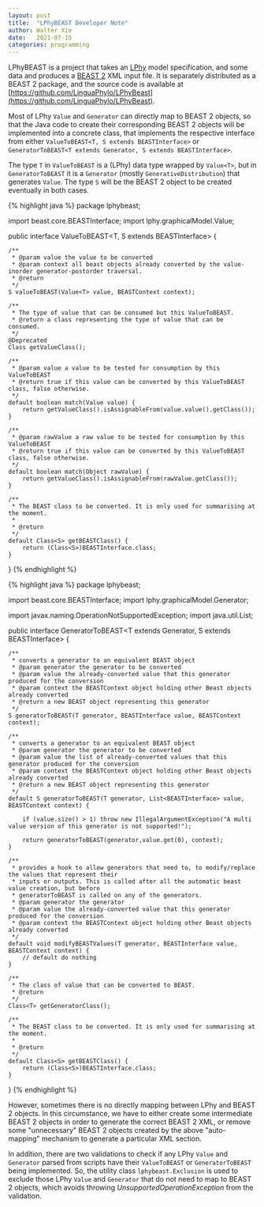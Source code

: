 ```yaml
---
layout: post
title:  "LPhyBEAST Developer Note"
author: Walter Xie
date:   2021-07-15
categories: programming
---
```


LPhyBEAST is a project that takes an [LPhy](https://linguaphylo.github.io) model specification, 
and some data and produces a [BEAST 2](https://www.beast2.org) XML input file. 
It is separately distributed as a BEAST 2 package,
and the source code is available at [https://github.com/LinguaPhylo/LPhyBeast](https://github.com/LinguaPhylo/LPhyBeast).

Most of LPhy `Value` and `Generator` can directly map to BEAST 2 objects, 
so that the Java code to create their corresponding BEAST 2 objects will be implemented into a concrete class, 
that implements the respective interface from either `ValueToBEAST<T, S extends BEASTInterface>` 
or `GeneratorToBEAST<T extends Generator, S extends BEASTInterface>`.

The type `T` in `ValueToBEAST` is a (LPhy) data type wrapped by `Value<T>`, 
but in `GeneratorToBEAST` it is a `Generator` (mostly `GenerativeDistribution`) that generates `Value`.
The type `S` will be the BEAST 2 object to be created eventually in both cases.


{% highlight java %}
package lphybeast;

import beast.core.BEASTInterface;
import lphy.graphicalModel.Value;

public interface ValueToBEAST<T, S extends BEASTInterface> {

    /**
     * @param value the value to be converted
     * @param context all beast objects already converted by the value-inorder generator-postorder traversal.
     * @return
     */
    S valueToBEAST(Value<T> value, BEASTContext context);

    /**
     * The type of value that can be consumed but this ValueToBEAST.
     * @return a class representing the type of value that can be consumed.
     */
    @Deprecated
    Class getValueClass();

    /**
     * @param value a value to be tested for consumption by this ValueToBEAST
     * @return true if this value can be converted by this ValueToBEAST class, false otherwise.
     */
    default boolean match(Value value) {
        return getValueClass().isAssignableFrom(value.value().getClass());
    }

    /**
     * @param rawValue a raw value to be tested for consumption by this ValueToBEAST
     * @return true if this value can be converted by this ValueToBEAST class, false otherwise.
     */
    default boolean match(Object rawValue) {
        return getValueClass().isAssignableFrom(rawValue.getClass());
    }

    /**
     * The BEAST class to be converted. It is only used for summarising at the moment.
     *
     * @return
     */
    default Class<S> getBEASTClass() {
        return (Class<S>)BEASTInterface.class;
    }
}
{% endhighlight %}


{% highlight java %}
package lphybeast;

import beast.core.BEASTInterface;
import lphy.graphicalModel.Generator;

import javax.naming.OperationNotSupportedException;
import java.util.List;

public interface GeneratorToBEAST<T extends Generator, S extends BEASTInterface> {

    /**
     * converts a generator to an equivalent BEAST object
     * @param generator the generator to be converted
     * @param value the already-converted value that this generator produced for the conversion
     * @param context the BEASTContext object holding other Beast objects already converted
     * @return a new BEAST object representing this generator
     */
    S generatorToBEAST(T generator, BEASTInterface value, BEASTContext context);

    /**
     * converts a generator to an equivalent BEAST object
     * @param generator the generator to be converted
     * @param value the list of already-converted values that this generator produced for the conversion
     * @param context the BEASTContext object holding other Beast objects already converted
     * @return a new BEAST object representing this generator
     */
    default S generatorToBEAST(T generator, List<BEASTInterface> value, BEASTContext context) {

        if (value.size() > 1) throw new IllegalArgumentException("A multi value version of this generator is not supported!");

        return generatorToBEAST(generator,value.get(0), context);
    }

    /**
     * provides a hook to allow generators that need to, to modify/replace the values that represent their
     * inputs or outputs. This is called after all the automatic beast value creation, but before
     * generatorToBEAST is called on any of the generators.
     * @param generator the generator
     * @param value the already-converted value that this generator produced for the conversion
     * @param context the BEASTContext object holding other Beast objects already converted
     */
    default void modifyBEASTValues(T generator, BEASTInterface value, BEASTContext context) {
        // default do nothing
    }

    /**
     * The class of value that can be converted to BEAST.
     * @return
     */
    Class<T> getGeneratorClass();

    /**
     * The BEAST class to be converted. It is only used for summarising at the moment.
     *
     * @return
     */
    default Class<S> getBEASTClass() {
        return (Class<S>)BEASTInterface.class;
    }

}
{% endhighlight %}

However, sometimes there is no directly mapping between LPhy and BEAST 2 objects. 
In this circumstance, we have to either create some intermediate BEAST 2 objects 
in order to generate the correct BEAST 2 XML, 
or remove some "unnecessary" BEAST 2 objects created by the above "auto-mapping" mechanism
to generate a particular XML section.

In addition, there are two validations to check if any LPhy `Value` and `Generator` 
parsed from scripts have their `ValueToBEAST` or `GeneratorToBEAST` being implemented. 
So, the utility class `lphybeast.Exclusion` is used to exclude those LPhy `Value` and `Generator` 
that do not need to map to BEAST 2 objects, 
which avoids throwing _UnsupportedOperationException_ from the validation.

